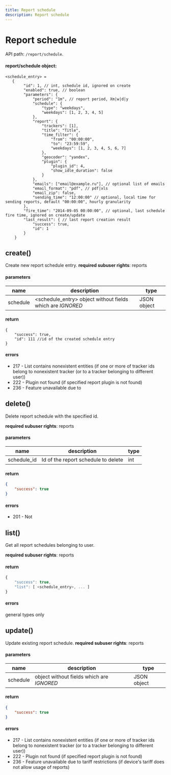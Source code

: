 ```yaml
---
title: Report schedule
description: Report schedule
---
```


# Report schedule

API path: `/report/schedule`.

#### report/schedule object:

    <schedule_entry> =
       {
            "id": 1, // int, schedule id, ignored on create
            "enabled": true, // boolean
            "parameters": {
                "period": "1m", // report period, Xm|w|d|y
                "schedule": {
                    "type": "weekdays",
                    "weekdays": [1, 2, 3, 4, 5]
                },
                "report": {
                    "trackers": [1],
                    "title": "Title",
                    "time_filter": {
                        "from": "00:00:00",
                        "to": "23:59:59",
                        "weekdays": [1, 2, 3, 4, 5, 6, 7]
                    },
                    "geocoder": "yandex",
                    "plugin": {
                        "plugin_id": 4,
                        "show_idle_duration": false
                    }
                },
                "emails": ["email@example.ru"], // optional list of emails
                "email_format": "pdf", // pdf|xls
                "email_zip": false,
                "sending_time": "12:00:00" // optional, local time for sending reports, default "00:00:00", hourly granularity
            },
            "fire_time": "2014-09-05 00:00:00", // optional, last schedule fire time, ignored on create/update
            "last_result": { // last report creation result
                "success": true,
                "id": 1
            }
        }

## create()
Create new report schedule entry. 
**required subuser rights**: reports

#### parameters
name | description | type
--- | --- | ---
schedule|<schedule_entry> object without fields which are _IGNORED_| JSON object

#### return

```ja
{
    "success": true,
    "id": 111 //id of the created schedule entry
}
```

#### errors
* 217 - List contains nonexistent entities (if one or more of tracker ids belong to nonexistent tracker (or to a tracker belonging to different user))
* 222 - Plugin not found (if specified report plugin is not found)
* 236 - Feature unavailable due to 


## delete()

Delete report schedule with the specified id.

**required subuser rights**: reports

#### parameters
name | description | type
--- | --- | ---
schedule_id | Id of the report schedule to delete | int

#### return

```json
{
    "success": true
}
```
  
#### errors

*   201 - Not 



## list()

Get all report schedules belonging to user.

**required subuser rights**: reports

#### return

```js
{
    "success": true,
    "list": [ <schedule_entry>, ... ]
}
```

#### errors

general types only


## update()

Update existing report schedule. **required subuser rights**: reports

#### parameters
name | description | type
--- | --- | ---
schedule | <schedule> object without fields which are _IGNORED_| JSON object

#### return

```json
{
    "success": true
}
```
    
#### errors

*   217 - List contains nonexistent entities (if one or more of tracker ids belong to nonexistent tracker (or to a tracker belonging to different user))
*   222 - Plugin not found (if specified report plugin is not found)
*   236 - Feature unavailable due to tariff restrictions (if device's tariff does not allow usage of reports)